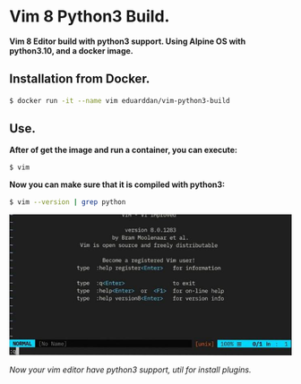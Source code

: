 # Vim 8 Python3 Build.

__Vim 8 Editor build with python3 support. Using Alpine OS with python3.10, and a docker image.__


## Installation from Docker.

```bash
$ docker run -it --name vim eduarddan/vim-python3-build
```

## Use.

__After of get the image and run a container, you can execute:__

```bash
$ vim
```

__Now you can make sure that it is compiled with python3:__

```bash
$ vim --version | grep python
```

![vim-image](./img/vim-image.png)

_Now your vim editor have python3 support, util for install plugins._